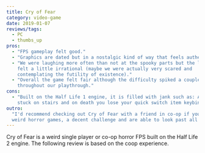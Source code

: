 ```yaml
---
title: Cry of Fear
category: video-game
date: 2019-01-07
reviews/tags:
  - PC
  - thumbs_up
pros:
  - "FPS gameplay felt good."
  - "Graphics are dated but in a nostalgic kind of way that feels authentic."
  - "We were laughing more often than not at the spooky parts but the laughter
    felt a little irrational (maybe we were actually very scared and
    contemplating the futility of existence)."
  - "Overall the game felt fair although the difficulty spiked a couple times
    throughout our playthrough."
cons:
  - "Built on the Half Life 1 engine, it is filled with jank such as: AI getting
    stuck on stairs and on death you lose your quick switch item keybinds."
outro:
  "I'd recommend checking out Cry of Fear with a friend in co-op if you like
  weird horror games, a decent challenge and are able to look past all the jank."
---
```


Cry of Fear is a weird single player or co-op horror FPS built on the Half Life
2 engine. The following review is based on the coop experience.
